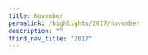 ```yaml
---
title: November
permalink: /highlights/2017/november
description: ""
third_nav_title: "2017"
---
```

